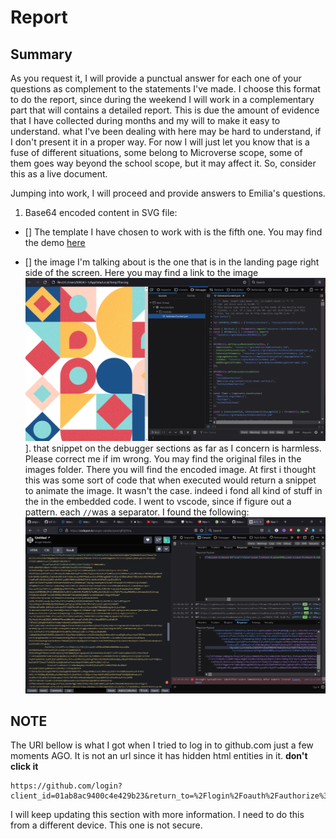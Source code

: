 # Report

## Summary

As you request it, I will provide a punctual answer for each one of your questions as complement to the statements I've made. I choose this format to do the report, since during the weekend I will work in a complementary part that will contains a detailed report. This is due the amount of evidence that I have collected during  months and my will to make it easy to understand. what I've been dealing with here may be hard to understand, if I don't present it in a proper way. For now I will just let you know that is  a fuse of different situations, some belong to Microverse  scope, some of them goes way beyond the school scope, but it may affect it. So, consider this as a live document.

Jumping into  work, I will proceed and provide answers to Emilia's questions.

1. Base64 encoded content in SVG file:

- [] The template I have chosen to work with is the fifth one. You may find the demo [here](https://sergiogval.github.io/temporal-portfolio-repo/)

- [] the image I'm talking about is the one that is in the landing page right side of the screen. Here you may find a link to the image ![screenshoot](./images/screenshot1.png)]. that snippet on the debugger sections as far as I concern is harmless. Please correct me if im wrong. You may find the original files in the images folder. There you will find the encoded image. At first i thought this was some sort of code that when executed would return a snippet to animate the image. It wasn't the case. indeed i fond all kind of stuff in the in the embedded code. I went to vscode, since if figure out a pattern. each `//`was a separator. I found the following: ![screenshot](./images/codepen_output.png)

## NOTE

The URI bellow is what I got when I tried to log in to github.com just a few moments AGO. It is not an url since it has hidden html entities in it. 
**don't click it**

```
https://github.com/login?client_id=01ab8ac9400c4e429b23&return_to=%2Flogin%2Foauth%2Fauthorize%3Fclient_id%3D01ab8ac9400c4e429b23%26response_type%3Dcode%26scope%3Drepo%2Bworkflow%26state%3D2ijZWQ0oE_6ASKkEQV1Sn0AdALw%252FeyJjYWxsYmFja1VyaSI6InZzY29kZTovL3ZzY29kZS5naXRodWItYXV0aGVudGljYXRpb24vZGlkLWF1dGhlbnRpY2F0ZT93aW5kb3dpZD0yIiwicmVzcG9uc2VUeXBlIjoiY29kZSIsInN0YXRlIjoiNzhiZGQ4NzgtMjJhZS00YWI0LWI5NmYtZDQ0ZGM5ODc1OWIyIiwiaWQiOiIxODcuMjA0LjIzNy4xNjYifQ
```

I will keep updating this section with more information. I need to do this from a different device. This one is not secure.
